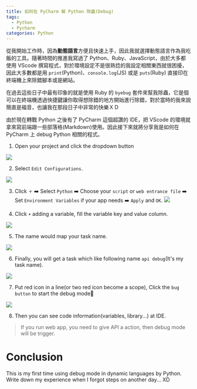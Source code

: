 ```yaml
---
title: 如何在 PyCharm 幫 Python 除蟲(Debug)
tags:
  - Python
  - Pycharm
categories: Python
---
```



<style>
  section.compact {
    font-size: 150%  
  }
  img[alt~="center"] {
    display: block;
    margin: 0 auto;
  }
</style>

從我開始工作時，因為**動態語言**方便且快速上手，因此我就選擇動態語言作為我吃飯的工具。隨著時間的推進我寫過了 Python、Ruby、JavaScript，由於大多都使用 VScode 撰寫程式，對於環境設定不是很熟捻的我設定相關東西就很困擾，因此大多數都是用 `print`(Python)、`console.log`(JS) 或是 `puts`(Ruby) 直接印在終端機上來除錯腳本或是網站。

在過去這些日子中最有印象的就是使用 Ruby 的 `byebug` 套件來幫我除蟲，它是個可以在終端機透過快捷鍵讓你取得想除錯的地方開始進行除錯，對於當時的我來說簡直是福音，也讓我在那段日子中非常的快樂ＸＤ

<!-- more -->

由於現在轉戰 Python 之後有了 PyCharm 這個超讚的 IDE，把 VScode 的環境就拿來寫前端跟一些部落格(Markdown)使用。因此接下來就將分享我是如何在 PyCharm 上 debug Python 相關的程式。

1. Open your project and click the dropdown button

![](https://nijialin.com/images/2021/debug-python/0.png)

2. Select `Edit Configurations`.

![](https://nijialin.com/images/2021/debug-python/1.png)

3. Click `＋` ➡️ Select `Python` ➡️ Choose your `script` or `web entrance file` ➡️ Set `Environment Variables` if your app needs ➡️ `Apply` and `OK`.
![](https://nijialin.com/images/2021/debug-python/2.png)

4. Click `+` adding a variable, fill the variable key and value column.

![](https://nijialin.com/images/2021/debug-python/4.png)

5. The name would map your task name.

![](https://nijialin.com/images/2021/debug-python/3.png)

6. Finally, you will get a task which like following name `api debug`(It's my task name).

![](https://nijialin.com/images/2021/debug-python/6.png)

7. Put red icon in a line(or two red icon become a scope), Click the `bug button` to start the debug mode🎉

![](https://nijialin.com/images/2021/debug-python/5.png)

8. Then you can see code information(variables, library...) at IDE. 

> If you run web app, you need to give API a action, then debug mode will be trigger.

# Conclusion

This is my first time using debug mode in dynamic languages by Python. Write down my experience when I forgot steps on another day... XD